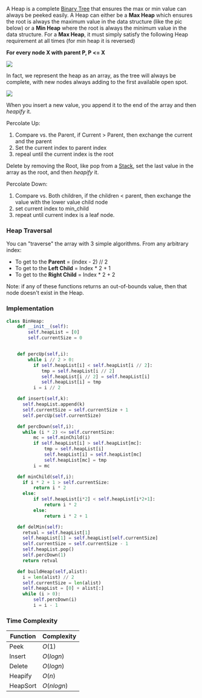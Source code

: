 

  A Heap is a complete [Binary Tree](Trees.md) that ensures the max or min value can always be peeked easily. A Heap can either be a **Max Heap** which ensures the root is always the maximum value in the data structure (like the pic below) or a **Min Heap** where the root is always the minimum value in the data structure. For a **Max Heap**, it must simply satisfy the following Heap requirement at all times (for min heap it is reversed)
  
  **For every node X with parent  P,   P <= X**



![](Pasted%20image%2020220413001316.png)

In fact, we represent the heap as an array, as the tree will always be complete, with new nodes always adding to the first available open spot.

![](Pasted%20image%2020220413001437.png)

When you insert a new value, you append it to the end of the array and then _heapify_ it.

Percolate Up:
1. Compare vs. the Parent, if Current > Parent, then exchange the current and the parent
2. Set the current index to parent index
3. repeal until the current index is the root


Delete by removing the Root, like pop from a [Stack](Stacks.md), set the last value in the array as the root, and then _heapify_ it.

Percolate Down:
1. Compare vs. Both children, if the children < parent, then exchange the value with the lower value child node
2. set current index to min_child
3. repeat until current index is a leaf node.


### Heap Traversal

You can "traverse" the array with 3 simple algorithms.  From any arbitrary index:

- To get to the **Parent** = (index - 2) // 2
- To get to the **Left Child** = Index * 2 + 1
- To get to the **Right Child** = Index * 2 + 2

Note: if any of these functions returns an out-of-bounds value, then that node doesn't exist in the Heap.

### Implementation

```python
class BinHeap:
    def __init__(self):
        self.heapList = [0]
        self.currentSize = 0


    def percUp(self,i):
        while i // 2 > 0:
          if self.heapList[i] < self.heapList[i // 2]:
             tmp = self.heapList[i // 2]
             self.heapList[i // 2] = self.heapList[i]
             self.heapList[i] = tmp
          i = i // 2

    def insert(self,k):
      self.heapList.append(k)
      self.currentSize = self.currentSize + 1
      self.percUp(self.currentSize)

    def percDown(self,i):
      while (i * 2) <= self.currentSize:
          mc = self.minChild(i)
          if self.heapList[i] > self.heapList[mc]:
              tmp = self.heapList[i]
              self.heapList[i] = self.heapList[mc]
              self.heapList[mc] = tmp
          i = mc

    def minChild(self,i):
      if i * 2 + 1 > self.currentSize:
          return i * 2
      else:
          if self.heapList[i*2] < self.heapList[i*2+1]:
              return i * 2
          else:
              return i * 2 + 1

    def delMin(self):
      retval = self.heapList[1]
      self.heapList[1] = self.heapList[self.currentSize]
      self.currentSize = self.currentSize - 1
      self.heapList.pop()
      self.percDown(1)
      return retval

    def buildHeap(self,alist):
      i = len(alist) // 2
      self.currentSize = len(alist)
      self.heapList = [0] + alist[:]
      while (i > 0):
          self.percDown(i)
          i = i - 1
```


### Time Complexity

|Function | Complexity|
|---- | ---|
| Peek | $O(1)$ |
| Insert | $O(log n)$ |
| Delete | $O(log n)$ |
| Heapify | $O(n)$ |
| HeapSort | $O(n log n)$ |
